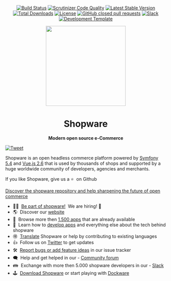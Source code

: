 <div align="center">

[![Build Status](https://github.com/shopware/platform/workflows/PHPUnit/badge.svg)](https://github.com/shopware/platform/actions)
[![Scrutinizer Code Quality](https://scrutinizer-ci.com/g/shopware/platform/badges/quality-score.png)](https://scrutinizer-ci.com/g/shopware/platform/)
[![Latest Stable Version](https://poser.pugx.org/shopware/platform/v/stable)](https://packagist.org/packages/shopware/platform)
[![Total Downloads](https://poser.pugx.org/shopware/platform/downloads)](https://packagist.org/packages/shopware/platform)
[![License](https://img.shields.io/github/license/shopware/platform.svg)](https://github.com/shopware/platform/blob/trunk/license.txt)
[![GitHub closed pull requests](https://img.shields.io/github/issues-pr-closed/shopware/platform.svg)](https://github.com/shopware/platform/pulls)
[![Slack](https://img.shields.io/badge/chat-on%20slack-%23ECB22E)](https://slack.shopware.com?utm_source=badge&utm_medium=badge&utm_campaign=pr-badge)
[![Development Template](https://img.shields.io/badge/start%20with-shopware%2Fdevelopment-blue.svg)](https://github.com/shopware/platform)

</div>


<p align="center"><a href="https://shopware.com" target="_blank" rel="noopener noreferrer"><img width="250" src="https://www.shopware.com/media/image/dd/e4/b3/composable-customer-experience-illustration.png"></a></p>

<h1 align="center">Shopware</h1>

<p align="center"><strong>Modern open source e-Commerce</strong>

[![Tweet](https://img.shields.io/twitter/url/http/shields.io.svg?style=social)](https://twitter.com/intent/tweet?text=Start%20your%20dev%20journey%20now!&url=https%3A%2F%2Fgithub.com%2Fshopware%2Fplatform&via=ShopwareDevs&hashtags=Shopware6,community)
</p>


Shopware is an open headless commerce platform powered by [Symfony 5.4](https://symfony.com) and [Vue.js 2.6](https://vuejs.org) that is used by thousands of shops and supported by a huge worldwide community of developers, agencies and merchants.

If you like Shopware, give us a&nbsp;⭐️ &nbsp;on Github

[Discover the shopware repository and help sharpening the future of open commerce](https://github.com/shopware/platform)

* 🙋‍♂️ &nbsp;[Be part of shopware!](https://www.shopware.com/en/jobs/) ‍&nbsp;We are hiring!  🙋
* 🌎 &nbsp;Discover our [website](https://www.shopware.com/en/)
* 🧩 &nbsp;Browse more then [1.500 apps](https://store.shopware.com) that are already available
* 📖 &nbsp;Learn how to [develop apps](https://developer.shopware.com/docs/) and everything else about the tech behind shopware
* 🉐 &nbsp;[Translate](https://crowdin.com/project/shopware6) Shopware or help by contributing to existing languages
* 👍 &nbsp;Follow us on [Twitter](https://twitter.com/shopwaredevs) to get updates
* 🛠 &nbsp;[Report bugs or add feature ideas](https://issues.shopware.com) in our issue tracker
* 🗨 &nbsp;Help and get helped in our - [Community forum](https://forum.shopware.com/)
* 👪  &nbsp;Exchange with more then 5.000 shopware developers in our  - [Slack](https://slack.shopware.com) 
* 🕹 &nbsp;[Download Shopware](https://www.shopware.com/de/download/) or start playing with [Dockware](https://github.com/dockware/dockware)
